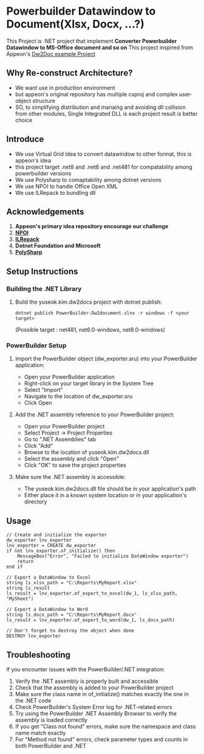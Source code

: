 # Powerbuilder Datawindow to Document(Xlsx, Docx, ...?)
This Project is .NET project that implement **Converter Powerbuilder Datawindow to MS-Office document and so on**
This project inspired from Appeon's [Dw2Doc example Project](https://github.com/Appeon/PowerBuilder-Dw2Doc-Example)

## Why Re-construct Architecture?

- We want use in production environment
- but appeon's original repository has multiple csproj and complex user-object structure
- SO, to simplifying distribution and manaing and avoiding dll collision from other modules, Single Integrated DLL is each project result is better choice

## Introduce
- We use Virtual Grid Idea to convert datawindow to other format, this is appeon's idea
- this project target .net8 and .net6 and .net481 for compatability among powerbuilder versions
- We use Polysharp to comaptability among dotnet versions
- We use NPOI to handle Office Open XML
- We use ILRepack to bundling dll

## Acknowledgements
1. **Appeon's primary idea repository encourage our challenge**
2. **[NPOI](https://github.com/nissl-lab/npoi)**
3. **[ILRepack](https://github.com/gluck/il-repack)**
4. **Dotnet Foundation and Microsoft**
5. **[PolySharp](https://github.com/Sergio0694/PolySharp)**

## Setup Instructions

### Building the .NET Library

1. Build the yuseok.kim.dw2docs project with dotnet publish:
   ```
   dotnet publish PowerBuilder-Dw2document.slnx -r windows -f <your target>
   ```
   (Possible target : net481, net6.0-windows, net8.0-windows)


### PowerBuilder Setup

1. Import the PowerBuilder object (dw_exporter.sru) into your PowerBuilder application:
   - Open your PowerBuilder application
   - Right-click on your target library in the System Tree
   - Select "Import"
   - Navigate to the location of dw_exporter.sru
   - Click Open

2. Add the .NET assembly reference to your PowerBuilder project:
   - Open your PowerBuilder project
   - Select Project → Project Properties
   - Go to ".NET Assemblies" tab
   - Click "Add"
   - Browse to the location of yuseok.kim.dw2docs.dll
   - Select the assembly and click "Open"
   - Click "OK" to save the project properties

3. Make sure the .NET assembly is accessible:
   - The yuseok.kim.dw2docs.dll file should be in your application's path
   - Either place it in a known system location or in your application's directory

## Usage

```PowerBuilder
// Create and initialize the exporter
dw_exporter lnv_exporter
lnv_exporter = CREATE dw_exporter
if not lnv_exporter.of_initialize() then
    MessageBox("Error", "Failed to initialize DataWindow exporter")
    return
end if

// Export a DataWindow to Excel
string ls_xlsx_path = "C:\Reports\MyReport.xlsx"
string ls_result
ls_result = lnv_exporter.of_export_to_excel(dw_1, ls_xlsx_path, "MySheet")

// Export a DataWindow to Word
string ls_docx_path = "C:\Reports\MyReport.docx"
ls_result = lnv_exporter.of_export_to_word(dw_1, ls_docx_path)

// Don't forget to destroy the object when done
DESTROY lnv_exporter
```

## Troubleshooting

If you encounter issues with the PowerBuilder/.NET integration:

1. Verify the .NET assembly is properly built and accessible
2. Check that the assembly is added to your PowerBuilder project
3. Make sure the class name in of_initialize() matches exactly the one in the .NET code
4. Check PowerBuilder's System Error log for .NET-related errors
5. Try using the PowerBuilder .NET Assembly Browser to verify the assembly is loaded correctly
6. If you get "Class not found" errors, make sure the namespace and class name match exactly
7. For "Method not found" errors, check parameter types and counts in both PowerBuilder and .NET 